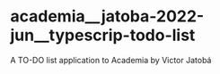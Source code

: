 # academia__jatoba-2022-jun__typescrip-todo-list
A TO-DO list application to Academia by Victor Jatobá
